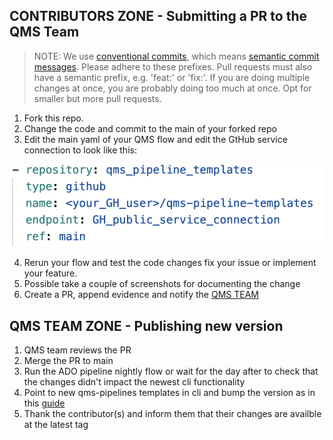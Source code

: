 ## CONTRIBUTORS ZONE - Submitting a PR to the QMS Team 

> NOTE: We use [conventional commits](https://www.conventionalcommits.org/en/v1.0.0/), which means [semantic commit messages](https://gist.github.com/joshbuchea/6f47e86d2510bce28f8e7f42ae84c716). Please adhere to these prefixes. Pull requests must also have a semantic prefix, e.g. 'feat:' or 'fix:'. If you are doing multiple changes at once, you are probably doing too much at once. Opt for smaller but more pull requests.

1. Fork this repo. 
2. Change the code and commit to the main of your forked repo
3. Edit the main yaml of your QMS flow and edit the GtHub service connection to
   look like this:

![img_1](img/testing_service_connection_1.png)

4. Rerun your flow and test the code changes fix your issue or implement your
   feature.
5. Possible take a couple of screenshots for documenting the change
6. Create a PR, append evidence and notify the [QMS TEAM](https://docs.qms.novonordisk.cloud/Guides/reference/QMS_team)

## QMS TEAM ZONE - Publishing new version
 
1. QMS team reviews the PR
2. Merge the PR to main
3. Run the ADO pipeline nightly flow or wait for the day after to check that
   the changes didn't impact the newest cli functionality
4. Point to new qms-pipelines templates in cli and bump the version as in this
   [guide](https://github.com/nn-dma/qms-pipeline-templates?tab=readme-ov-file#point-to-latest-qms-pipeline-templates-tag-and-publish-a-new-qms-cli) 
5. Thank the contributor(s) and inform them that their changes are availble at
   the latest tag
